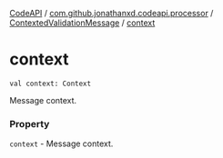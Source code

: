 [CodeAPI](../../index.md) / [com.github.jonathanxd.codeapi.processor](../index.md) / [ContextedValidationMessage](index.md) / [context](.)

# context

`val context: Context`

Message context.

### Property

`context` - Message context.
